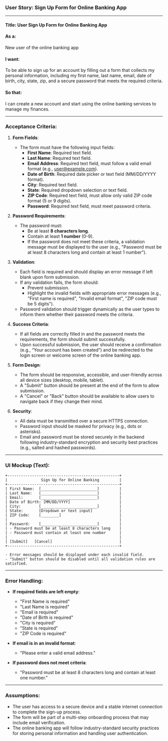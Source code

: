 ### **User Story: Sign Up Form for Online Banking App**

---

#### **Title**: User Sign Up Form for Online Banking App

#### **As a**:

New user of the online banking app

#### **I want**:

To be able to sign up for an account by filling out a form that collects my personal information, including my first name, last name, email, date of birth, city, state, zip, and a secure password that meets the required criteria.

#### **So that**:

I can create a new account and start using the online banking services to manage my finances.

---

### **Acceptance Criteria**:

1. **Form Fields**:

   - The form must have the following input fields:
     - **First Name**: Required text field.
     - **Last Name**: Required text field.
     - **Email Address**: Required text field, must follow a valid email format (e.g., user@example.com).
     - **Date of Birth**: Required date picker or text field (MM/DD/YYYY format).
     - **City**: Required text field.
     - **State**: Required dropdown selection or text field.
     - **ZIP Code**: Required text field, must allow only valid ZIP code format (5 or 9 digits).
     - **Password**: Required text field, must meet password criteria.

2. **Password Requirements**:

   - The password must:
     - Be at least **8 characters long**.
     - Contain at least **1 number** (0-9).
     - If the password does not meet these criteria, a validation message must be displayed to the user (e.g., "Password must be at least 8 characters long and contain at least 1 number").

3. **Validation**:

   - Each field is required and should display an error message if left blank upon form submission.
   - If any validation fails, the form should:
     - Prevent submission.
     - Highlight the invalid fields with appropriate error messages (e.g., "First name is required", "Invalid email format", "ZIP code must be 5 digits").
   - Password validation should trigger dynamically as the user types to inform them whether their password meets the criteria.

4. **Success Criteria**:

   - If all fields are correctly filled in and the password meets the requirements, the form should submit successfully.
   - Upon successful submission, the user should receive a confirmation (e.g., “Your account has been created”) and be redirected to the login screen or welcome screen of the online banking app.

5. **Form Design**:

   - The form should be responsive, accessible, and user-friendly across all device sizes (desktop, mobile, tablet).
   - A "Submit" button should be present at the end of the form to allow submission.
   - A "Cancel" or "Back" button should be available to allow users to navigate back if they change their mind.

6. **Security**:
   - All data must be transmitted over a secure HTTPS connection.
   - Password input should be masked for privacy (e.g., dots or asterisks).
   - Email and password must be stored securely in the backend following industry-standard encryption and security best practices (e.g., salted and hashed passwords).

---

### **UI Mockup** (Text):

```plaintext
+--------------------------------------------------+
|               Sign Up for Online Banking         |
+--------------------------------------------------+
| First Name:  [_________________________]         |
| Last Name:   [_________________________]         |
| Email:       [_________________________]         |
| Date of Birth: [MM/DD/YYYY]                      |
| City:        [_________________________]         |
| State:       [Dropdown or text input]            |
| ZIP Code:    [________]                          |
|                                                  |
| Password:    [_________________________]         |
| - Password must be at least 8 characters long    |
| - Password must contain at least one number      |
|                                                  |
| [Submit]   [Cancel]                              |
+--------------------------------------------------+

- Error messages should be displayed under each invalid field.
- "Submit" button should be disabled until all validation rules are satisfied.
```

---

### **Error Handling**:

- **If required fields are left empty**:
  - "First Name is required"
  - "Last Name is required"
  - "Email is required"
  - "Date of Birth is required"
  - "City is required"
  - "State is required"
  - "ZIP Code is required"
- **If email is in an invalid format**:

  - "Please enter a valid email address."

- **If password does not meet criteria**:
  - "Password must be at least 8 characters long and contain at least one number."

---

### **Assumptions**:

- The user has access to a secure device and a stable internet connection to complete the sign-up process.
- The form will be part of a multi-step onboarding process that may include email verification.
- The online banking app will follow industry-standard security practices for storing personal information and handling user authentication.